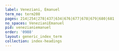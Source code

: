 ```yaml
---
label: Veneziani, Emanuel
term_no: term208
pages: 214|254|278|437|634|676|677|678|679|680|681
no_spaces: VenezianiEmanuel
pid: venezianiemanuel
order: '0988'
layout: generic_index_term
collection: index-headings
---
```

